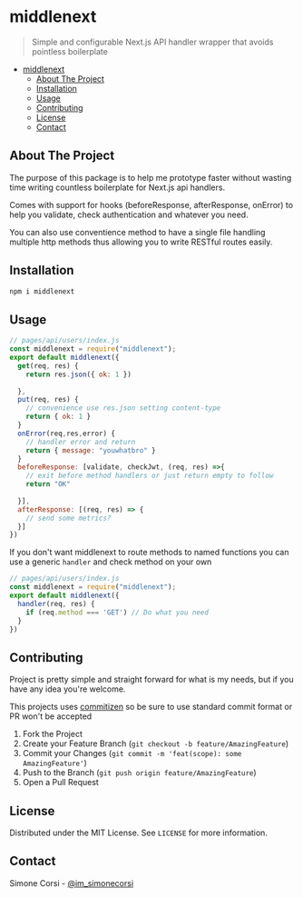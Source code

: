 # middlenext

> Simple and configurable Next.js API handler wrapper that avoids pointless boilerplate

<!-- toc -->

- [middlenext](#middlenext)
  - [About The Project](#about-the-project)
  - [Installation](#installation)
  - [Usage](#usage)
  - [Contributing](#contributing)
  - [License](#license)
  - [Contact](#contact)

<!-- tocstop -->

## About The Project

The purpose of this package is to help me prototype faster without wasting time writing countless boilerplate for Next.js api handlers.

Comes with support for hooks (beforeResponse, afterResponse, onError) to help you validate, check authentication and whatever you need.

You can also use conventience method to have a single file handling multiple http methods thus allowing you to write RESTful routes easily.

<!-- GETTING STARTED -->

## Installation

```sh
npm i middlenext
```

<!-- USAGE EXAMPLES -->

## Usage

```js
// pages/api/users/index.js
const middlenext = require("middlenext");
export default middlenext({
  get(req, res) {
    return res.json({ ok: 1 })
    
  },
  put(req, res) {
    // convenience use res.json setting content-type
    return { ok: 1 }
  }
  onError(req,res,error) {
    // handler error and return
    return { message: "youwhatbro" }
  }
  beforeResponse: [validate, checkJwt, (req, res) =>{
    // exit before method handlers or just return empty to follow
    return "OK"
    
  }],
  afterResponse: [(req, res) => {
    // send some metrics?
  }]
})
```

If you don't want middlenext to route methods to named functions you can use a generic `handler` and check method on your own

```js
// pages/api/users/index.js
const middlenext = require("middlenext");
export default middlenext({
  handler(req, res) {
    if (req.method === 'GET') // Do what you need
  }
})
```

<!-- CONTRIBUTING -->

## Contributing

Project is pretty simple and straight forward for what is my needs, but if you have any idea you're welcome.

This projects uses [commitizen](https://github.com/commitizen/cz-cli) so be sure to use standard commit format or PR won't be accepted

1. Fork the Project
2. Create your Feature Branch (`git checkout -b feature/AmazingFeature`)
3. Commit your Changes (`git commit -m 'feat(scope): some AmazingFeature'`)
4. Push to the Branch (`git push origin feature/AmazingFeature`)
5. Open a Pull Request

<!-- LICENSE -->

## License

Distributed under the MIT License. See `LICENSE` for more information.

<!-- CONTACT -->

## Contact

Simone Corsi - [@im_simonecorsi](https://twitter.com/im_simonecorsi)

